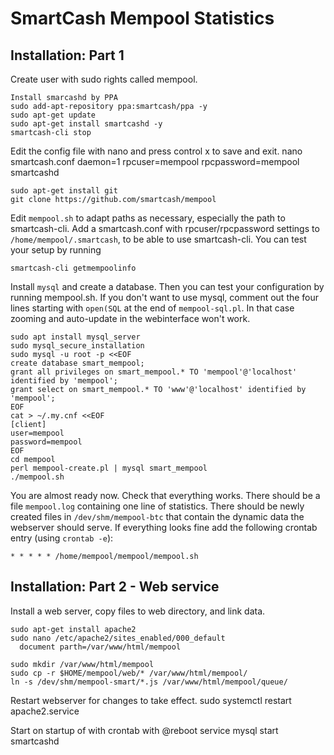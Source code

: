 # SmartCash Mempool Statistics

## Installation: Part 1

Create user with sudo rights called mempool.

    Install smarcashd by PPA
    sudo add-apt-repository ppa:smartcash/ppa -y
    sudo apt-get update
    sudo apt-get install smartcashd -y
    smartcash-cli stop

Edit the config file with nano and press control x to save and exit.
    nano smartcash.conf
      daemon=1
      rpcuser=mempool
      rpcpassword=mempool
    smartcashd

    sudo apt-get install git
    git clone https://github.com/smartcash/mempool

Edit `mempool.sh` to adapt paths as necessary, especially the path to 
smartcash-cli.  Add a smartcash.conf with rpcuser/rpcpassword settings to 
`/home/mempool/.smartcash`, to be able to use smartcash-cli.  You can test your
setup by running

    smartcash-cli getmempoolinfo

Install `mysql` and create a database. Then you can test your
configuration by running mempool.sh.  If you don't want to use mysql,
comment out the four lines starting with `open(SQL` at the end of
`mempool-sql.pl`.  In that case zooming and auto-update in the
webinterface won't work.

    sudo apt install mysql_server
    sudo mysql_secure_installation
    sudo mysql -u root -p <<EOF
    create database smart_mempool;
    grant all privileges on smart_mempool.* TO 'mempool'@'localhost' identified by 'mempool';
    grant select on smart_mempool.* TO 'www'@'localhost' identified by 'mempool';
    EOF
    cat > ~/.my.cnf <<EOF
    [client]
    user=mempool
    password=mempool
    EOF
    cd mempool
    perl mempool-create.pl | mysql smart_mempool
    ./mempool.sh

You are almost ready now.  Check that everything works.  There should be a
file `mempool.log` containing one line of statistics.  There should be
newly created files in `/dev/shm/mempool-btc` that contain the dynamic data the
webserver should serve.  If everything looks fine add the following crontab 
entry (using `crontab -e`):

    * * * * * /home/mempool/mempool/mempool.sh 

## Installation: Part 2 - Web service



Install a web server, copy files to web directory, and link data.

    sudo apt-get install apache2
    sudo nano /etc/apache2/sites_enabled/000_default
      document parth=/var/www/html/mempool

    sudo mkdir /var/www/html/mempool
    sudo cp -r $HOME/mempool/web/* /var/www/html/mempool/
    ln -s /dev/shm/mempool-smart/*.js /var/www/html/mempool/queue/

Restart webserver for changes to take effect.
    sudo systemctl restart apache2.service

Start on startup of with crontab with @reboot
    service mysql start
    smartcashd
    
